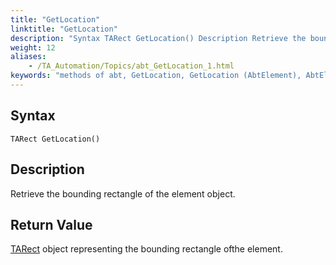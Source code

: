 ```yaml
--- 
title: "GetLocation"
linktitle: "GetLocation"
description: "Syntax TARect GetLocation() Description Retrieve the bounding rectangle of the element object. Return Value TARect object representing the bounding rectangle of the element."
weight: 12
aliases: 
    - /TA_Automation/Topics/abt_GetLocation_1.html
keywords: "methods of abt, GetLocation, GetLocation (AbtElement), AbtElement, getlocation, abtelement getlocation, get coordinates and dimensions of control, retrieve coordinates and dimensions of HTML element, obtain coordinates and size of element object"
---
```


## Syntax

`TARect GetLocation()`

## Description  

Retrieve the bounding rectangle of the element object.

## Return Value

[TARect](/automation-guide/action-based-testing-language/testarchitect-automation-classes/automation-classes/abt-object-classes/tarect) object representing the bounding rectangle ofthe element.




